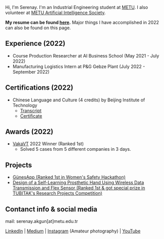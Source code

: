 Hi, I'm Serenay. I'm an Industrial Engineering student at [METU](https://www.metu.edu.tr/). I also volunteer at [METU Artificial Intelligence Society](https://odtuyzt.github.io/#).

**My resume can be found [here](SerenayAkgun.pdf).** Major things I have accomplished in 2022 can also be found on this page.

## Experience (2022)
- Course Production Researcher at AI Business School (May 2021 - July 2022)
- Manufacturing Logistics Intern at P&G Gebze Plant (July 2022 - September 2022)

## Certifications (2022)
- Chinese Language and Culture (4 credits) by Beijing Institute of Technology
  - [Transcript](BIT_Transcript.pdf)
  - [Certificate](BIT_Certificate.pdf)

## Awards (2022)
- [VakaVT](https://odtuvt.org.tr/vaka-vt/) 2022 Winner (Ranked 1st)
  - Solved 5 cases from 5 different companies in 3 days.

## Projects
- [GüneşApp (Ranked 1st in Women's Safety Hackathon)](projects/gunesapp.md)
- [Design of a Self-Learning Prosthetic Hand Using Wireless Data Transmission and Flex Sensor (Ranked 1st & got special prize in TUBITAK's Research Projects Competition)](projects/prosthetichand.md)
 
## Contanct info & social media

mail: serenay.akgun[at]metu.edu.tr

[LinkedIn](https://www.linkedin.com/in/serenayakgun01/) | [Medium](https://medium.com/@serenaytalks) | [Instagram](https://www.instagram.com/serenaytakesphotos/) (Amateur photography) | [YouTube](https://www.youtube.com/c/SerenayAkg%C3%BCn/featured)
